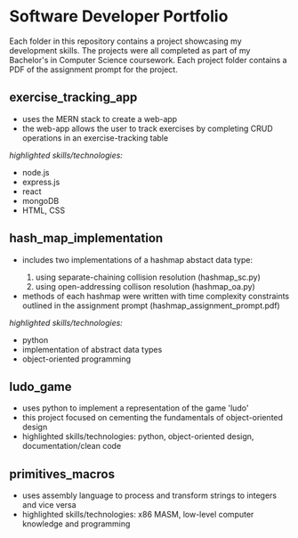<h1>Software Developer Portfolio</h1>
<p>Each folder in this repository contains a project showcasing my development skills. The projects were all completed as part of my Bachelor's in Computer Science coursework. Each project folder contains a PDF of the assignment prompt for the project.</p>
<h2>exercise_tracking_app</h2>
<ul>
  <li>uses the MERN stack to create a web-app </li>
  <li>the web-app allows the user to track exercises by completing CRUD operations in an exercise-tracking table</li>
</ul>
<em>highlighted skills/technologies:</em>
<ul>
<li>node.js</li>
<li>express.js</li>
<li>react</li>
<li>mongoDB</li>
<li>HTML, CSS</li>
</ul>
<h2>hash_map_implementation</h2>
<ul>
  <li>includes two implementations of a hashmap abstact data type:</li>
  <ol>
  <li>using separate-chaining collision resolution (hashmap_sc.py)</li>
  <li>using open-addressing collison resolution (hashmap_oa.py)</li>
  </ol>
<li>methods of each hashmap were written with time complexity constraints outlined in the assignment prompt (hashmap_assignment_prompt.pdf)</li>
</ul>
<em>highlighted skills/technologies:</em>
<ul>
  <li>python</li>
  <li>implementation of abstract data types</li>
  <li>object-oriented programming</li>
  </ul>
<h2>ludo_game</h2>
<ul>
<li>uses python to implement a representation of the game 'ludo'</li>
<li>this project focused on cementing the fundamentals of object-oriented design</li>
<li>highlighted skills/technologies: python, object-oriented design, documentation/clean code</li>
</ul>
<h2>primitives_macros</h2>
<ul>
  <li>uses assembly language to process and transform strings to integers and vice versa</li>
  <li>highlighted skills/technologies: x86 MASM, low-level computer knowledge and programming</li>
</ul>
